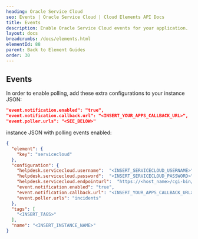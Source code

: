 ```yaml
---
heading: Oracle Service Cloud
seo: Events | Oracle Service Cloud | Cloud Elements API Docs
title: Events
description: Enable Oracle Service Cloud events for your application.
layout: docs
breadcrumbs: /docs/elements.html
elementId: 88
parent: Back to Element Guides
order: 30
---
```


## Events

In order to enable polling, add these extra configurations to your instance JSON:

```JSON
"event.notification.enabled": "true",
"event.notification.callback.url": "<INSERT_YOUR_APPS_CALLBACK_URL>",
"event.poller.urls": "<SEE_BELOW>"
```

instance JSON with polling events enabled:

```json
{
  "element": {
    "key": "servicecloud"
  },
  "configuration": {
  	"helpdesk.servicecloud.username":  "<INSERT_SERVICECLOUD_USERNAME>",
  	"helpdesk.servicecloud.password":  "<INSERT_SERVICECLOUD_PASSWORD>",
  	"helpdesk.servicecloud.endpointurl":  "https://<host_name>/cgi-bin/<interface>.cfg/services/soap?wsdl",
    "event.notification.enabled": "true",
    "event.notification.callback.url": "<INSERT_YOUR_APPS_CALLBACK_URL>",
    "event.poller.urls": "incidents"
  },
  "tags": [
    "<INSERT_TAGS>"
  ],
  "name": "<INSERT_INSTANCE_NAME>"
}
```
